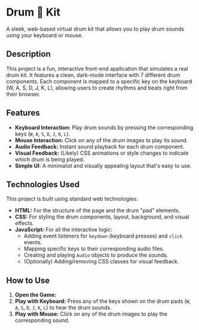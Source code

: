 # Drum 🥁 Kit

A sleek, web-based virtual drum kit that allows you to play drum sounds using your keyboard or mouse.


## Description

This project is a fun, interactive front-end application that simulates a real drum kit. It features a clean, dark-mode interface with 7 different drum components. Each component is mapped to a specific key on the keyboard (W, A, S, D, J, K, L), allowing users to create rhythms and beats right from their browser.

## Features

* **Keyboard Interaction:** Play drum sounds by pressing the corresponding keys (`W`, `A`, `S`, `D`, `J`, `K`, `L`).
* **Mouse Interaction:** Click on any of the drum images to play its sound.
* **Audio Feedback:** Instant sound playback for each drum component.
* **Visual Feedback:** (Likely) CSS animations or style changes to indicate which drum is being played.
* **Simple UI:** A minimalist and visually appealing layout that's easy to use.

## Technologies Used

This project is built using standard web technologies:

* **HTML:** For the structure of the page and the drum "pad" elements.
* **CSS:** For styling the drum components, layout, background, and visual effects.
* **JavaScript:** For all the interactive logic:
    * Adding event listeners for `keydown` (keyboard presses) and `click` events.
    * Mapping specific keys to their corresponding audio files.
    * Creating and playing `Audio` objects to produce the sounds.
    * (Optionally) Adding/removing CSS classes for visual feedback.

## How to Use

1.  **Open the Game:** 
2.  **Play with Keyboard:** Press any of the keys shown on the drum pads (`W`, `A`, `S`, `D`, `J`, `K`, `L`) to hear the drum sounds.
3.  **Play with Mouse:** Click on any of the drum images to play the corresponding sound.
